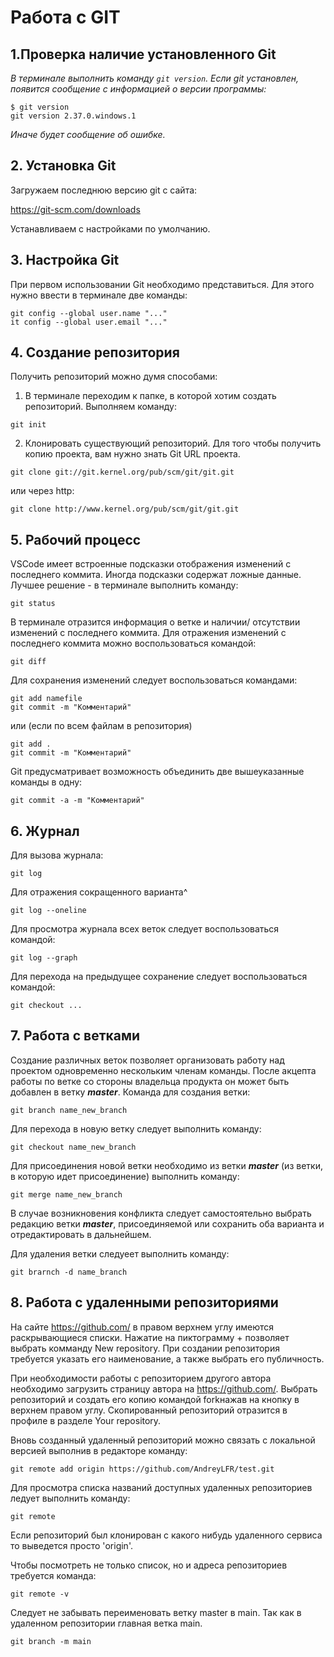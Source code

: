 # Работа с GIT
## 1.Проверка наличие установленного Git
*В терминале выполнить команду `git version`.
Если git установлен, появится сообщение с информацией о версии программы:*
```
$ git version
git version 2.37.0.windows.1
```
*Иначе будет сообщение об ошибке.*

## 2. Установка Git
Загружаем последнюю версию git с сайта:

https://git-scm.com/downloads

Устанавливаем с настройками по умолчанию.

## 3. Настройка Git
При первом использовании Git необходимо представиться. Для этого нужно ввести в терминале две команды:
```
git config --global user.name "..."
it config --global user.email "..."
```
## 4. Создание репозитория
Получить репозиторий можно думя способами:
1. В терминале переходим к папке, в которой хотим создать репозиторий. Выполняем команду:
```
git init
```
2. Клонировать существующий репозиторий. Для того чтобы получить копию проекта, вам нужно знать Git URL проекта.
```
git clone git://git.kernel.org/pub/scm/git/git.git
```
или через http:
```
git clone http://www.kernel.org/pub/scm/git/git.git
```


## 5. Рабочий процесс

VSCode имеет встроенные подсказки отображения изменений с последнего коммита. Иногда подсказки содержат ложные данные.
Лучшее решение - в терминале выполнить команду:
```
git status
```
В терминале отразится информация о ветке и наличии/ отсутствии изменений с последнего коммита. Для отражения изменений с последнего коммита можно воспользоваться командой:
```
git diff
```
Для сохранения изменений следует воспользоваться командами:
```
git add namefile
git commit -m "Комментарий"
```
или (если по всем файлам в репозитория)
```
git add .
git commit -m "Комментарий"
```
Git предусматривает возможность объединить две вышеуказанные команды в одну:
```
git commit -a -m "Комментарий"
```

## 6. Журнал
Для вызова журнала:
```
git log
```
Для отражения сокращенного варианта^
```
git log --oneline
```
Для просмотра журнала всех веток следует воспользоваться командой:
```
git log --graph
```

Для перехода на предыдущее сохранение следует воспользоваться командой:
```
git checkout ...
```

## 7. Работа с ветками
Создание различных веток позволяет организовать работу над проектом одновременно нескольким членам команды. После акцепта работы по ветке со стороны владельца продукта он может быть добавлен в ветку __*master*__.
Команда для создания ветки:
```
git branch name_new_branch
```
Для перехода в новую ветку следует выполнить команду:
```
git checkout name_new_branch
```
Для присоединения новой ветки необходимо из ветки **_master_** (из ветки, в которую идет присоединение) выполнить команду:
```
git merge name_new_branch
``` 
В случае возникновения конфликта следует самостоятельно выбрать редакцию ветки __*master*__, присоединяемой или сохранить оба варианта и отредактировать в дальнейшем.

Для удаления ветки следуеет выполнить команду:
```
git brarnch -d name_branch
```
## 8. Работа с удаленными репозиториями

На сайте https://github.com/ в правом верхнем углу имеются раскрывающиеся списки. Нажатие на пиктограмму + позволяет выбрать комманду New repository.
При создании репозитория требуется указать его наименование, а также выбрать его публичность.

При необходимости работы с репозиторием другого автора необходимо загрузить страницу автора на https://github.com/. Выбрать репозиторий и создать его копию командой forkнажав на кнопку в верхнем правом углу. Скопированный репозиторий отразится в профиле в разделе Your repository.

Вновь созданный удаленный репозиторий можно связать с локальной версией выполнив в редакторе команду:
```
git remote add origin https://github.com/AndreyLFR/test.git
```
Для просмотра списка названий доступных удаленных репозиториев ледует выполнить команду:
```
git remote 
```
Если репозиторий был клонирован  с какого нибудь удаленного сервиса то выведется просто 'origin'.

Чтобы посмотреть не только список, но и адреса репозиториев требуется команда:
```
git remote -v
```
Следует не забывать переименовать ветку master в main. Так как в удаленном репозитории главная ветка main.
```
git branch -m main
```


